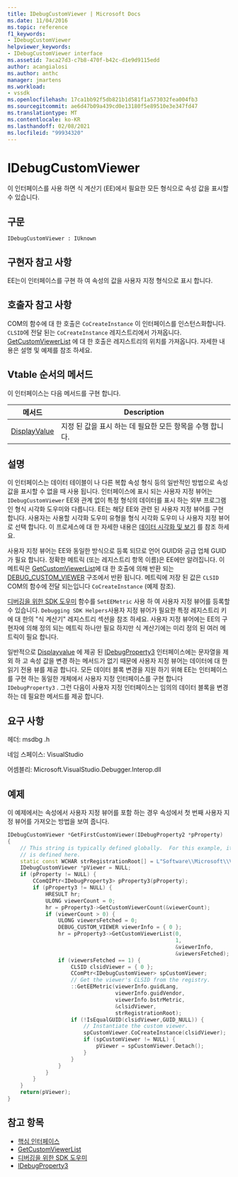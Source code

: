 ```yaml
---
title: IDebugCustomViewer | Microsoft Docs
ms.date: 11/04/2016
ms.topic: reference
f1_keywords:
- IDebugCustomViewer
helpviewer_keywords:
- IDebugCustomViewer interface
ms.assetid: 7aca27d3-c7b8-470f-b42c-d1e9d9115edd
author: acangialosi
ms.author: anthc
manager: jmartens
ms.workload:
- vssdk
ms.openlocfilehash: 17ca1bb92f5db821b1d581f1a573032fea004fb3
ms.sourcegitcommit: ae6d47b09a439cd0e13180f5e89510e3e347fd47
ms.translationtype: MT
ms.contentlocale: ko-KR
ms.lasthandoff: 02/08/2021
ms.locfileid: "99934320"
---
```

# <a name="idebugcustomviewer"></a>IDebugCustomViewer
이 인터페이스를 사용 하면 식 계산기 (EE)에서 필요한 모든 형식으로 속성 값을 표시할 수 있습니다.

## <a name="syntax"></a>구문

```
IDebugCustomViewer : IUknown
```

## <a name="notes-for-implementers"></a>구현자 참고 사항
EE는이 인터페이스를 구현 하 여 속성의 값을 사용자 지정 형식으로 표시 합니다.

## <a name="notes-for-callers"></a>호출자 참고 사항
COM의 함수에 대 한 호출은 `CoCreateInstance` 이 인터페이스를 인스턴스화합니다. `CLSID`에 전달 된는 `CoCreateInstance` 레지스트리에서 가져옵니다. [GetCustomViewerList](../../../extensibility/debugger/reference/idebugproperty3-getcustomviewerlist.md) 에 대 한 호출은 레지스트리의 위치를 가져옵니다. 자세한 내용은 설명 및 예제를 참조 하세요.

## <a name="methods-in-vtable-order"></a>Vtable 순서의 메서드
이 인터페이스는 다음 메서드를 구현 합니다.

|메서드|Description|
|------------|-----------------|
|[DisplayValue](../../../extensibility/debugger/reference/idebugcustomviewer-displayvalue.md)|지정 된 값을 표시 하는 데 필요한 모든 항목을 수행 합니다.|

## <a name="remarks"></a>설명
이 인터페이스는 데이터 테이블이 나 다른 복합 속성 형식 등의 일반적인 방법으로 속성 값을 표시할 수 없을 때 사용 됩니다. 인터페이스에 표시 되는 사용자 지정 뷰어는 `IDebugCustomViewer` EE와 관계 없이 특정 형식의 데이터를 표시 하는 외부 프로그램인 형식 시각화 도우미와 다릅니다. EE는 해당 EE와 관련 된 사용자 지정 뷰어를 구현 합니다. 사용자는 사용할 시각화 도우미 유형을 형식 시각화 도우미 나 사용자 지정 뷰어로 선택 합니다. 이 프로세스에 대 한 자세한 내용은 [데이터 시각화 및 보기](../../../extensibility/debugger/visualizing-and-viewing-data.md) 를 참조 하세요.

사용자 지정 뷰어는 EE와 동일한 방식으로 등록 되므로 언어 GUID와 공급 업체 GUID가 필요 합니다. 정확한 메트릭 (또는 레지스트리 항목 이름)은 EE에만 알려집니다. 이 메트릭은 [GetCustomViewerList](../../../extensibility/debugger/reference/idebugproperty3-getcustomviewerlist.md)에 대 한 호출에 의해 반환 되는 [DEBUG_CUSTOM_VIEWER](../../../extensibility/debugger/reference/debug-custom-viewer.md) 구조에서 반환 됩니다. 메트릭에 저장 된 값은 `CLSID` COM의 함수에 전달 되는입니다 `CoCreateInstance` (예제 참조).

[디버깅을 위한 SDK 도우미](../../../extensibility/debugger/reference/sdk-helpers-for-debugging.md) 함수를 `SetEEMetric` 사용 하 여 사용자 지정 뷰어를 등록할 수 있습니다. `Debugging SDK Helpers`사용자 지정 뷰어가 필요한 특정 레지스트리 키에 대 한의 "식 계산기" 레지스트리 섹션을 참조 하세요. 사용자 지정 뷰어에는 EE의 구현자에 의해 정의 되는 메트릭 하나만 필요 하지만 식 계산기에는 미리 정의 된 여러 메트릭이 필요 합니다.

일반적으로 [Displayvalue](../../../extensibility/debugger/reference/idebugcustomviewer-displayvalue.md) 에 제공 된 [IDebugProperty3](../../../extensibility/debugger/reference/idebugproperty3.md) 인터페이스에는 문자열을 제외 하 고 속성 값을 변경 하는 메서드가 없기 때문에 사용자 지정 뷰어는 데이터에 대 한 읽기 전용 뷰를 제공 합니다. 모든 데이터 블록 변경을 지원 하기 위해 EE는 인터페이스를 구현 하는 동일한 개체에서 사용자 지정 인터페이스를 구현 합니다 `IDebugProperty3` . 그런 다음이 사용자 지정 인터페이스는 임의의 데이터 블록을 변경 하는 데 필요한 메서드를 제공 합니다.

## <a name="requirements"></a>요구 사항
헤더: msdbg .h

네임 스페이스: VisualStudio

어셈블리: Microsoft.VisualStudio.Debugger.Interop.dll

## <a name="example"></a>예제
이 예제에서는 속성에서 사용자 지정 뷰어를 포함 하는 경우 속성에서 첫 번째 사용자 지정 뷰어를 가져오는 방법을 보여 줍니다.

```cpp
IDebugCustomViewer *GetFirstCustomViewer(IDebugProperty2 *pProperty)
{
    // This string is typically defined globally.  For this example, it
    // is defined here.
    static const WCHAR strRegistrationRoot[] = L"Software\\Microsoft\\VisualStudio\\8.0Exp";
    IDebugCustomViewer *pViewer = NULL;
    if (pProperty != NULL) {
        CComQIPtr<IDebugProperty3> pProperty3(pProperty);
        if (pProperty3 != NULL) {
            HRESULT hr;
            ULONG viewerCount = 0;
            hr = pProperty3->GetCustomViewerCount(&viewerCount);
            if (viewerCount > 0) {
                ULONG viewersFetched = 0;
                DEBUG_CUSTOM_VIEWER viewerInfo = { 0 };
                hr = pProperty3->GetCustomViewerList(0,
                                                     1,
                                                     &viewerInfo,
                                                     &viewersFetched);
                if (viewersFetched == 1) {
                    CLSID clsidViewer = { 0 };
                    CComPtr<IDebugCustomViewer> spCustomViewer;
                    // Get the viewer's CLSID from the registry.
                    ::GetEEMetric(viewerInfo.guidLang,
                                  viewerInfo.guidVendor,
                                  viewerInfo.bstrMetric,
                                  &clsidViewer,
                                  strRegistrationRoot);
                    if (!IsEqualGUID(clsidViewer,GUID_NULL)) {
                        // Instantiate the custom viewer.
                        spCustomViewer.CoCreateInstance(clsidViewer);
                        if (spCustomViewer != NULL) {
                            pViewer = spCustomViewer.Detach();
                        }
                    }
                }
            }
        }
    }
    return(pViewer);
}
```

## <a name="see-also"></a>참고 항목
- [핵심 인터페이스](../../../extensibility/debugger/reference/core-interfaces.md)
- [GetCustomViewerList](../../../extensibility/debugger/reference/idebugproperty3-getcustomviewerlist.md)
- [디버깅을 위한 SDK 도우미](../../../extensibility/debugger/reference/sdk-helpers-for-debugging.md)
- [IDebugProperty3](../../../extensibility/debugger/reference/idebugproperty3.md)
